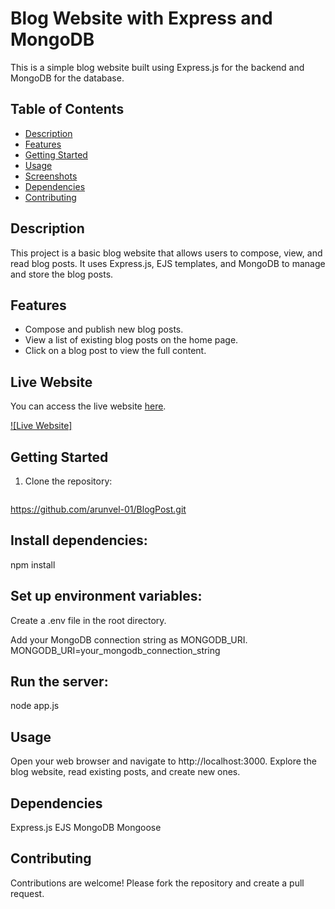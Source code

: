 # Blog Website with Express and MongoDB

This is a simple blog website built using Express.js for the backend and MongoDB for the database.

## Table of Contents

- [Description](#description)
- [Features](#features)
- [Getting Started](#getting-started)
- [Usage](#usage)
- [Screenshots](#screenshots)
- [Dependencies](#dependencies)
- [Contributing](#contributing)

## Description

This project is a basic blog website that allows users to compose, view, and read blog posts. It uses Express.js, EJS templates, and MongoDB to manage and store the blog posts.

## Features

- Compose and publish new blog posts.
- View a list of existing blog posts on the home page.
- Click on a blog post to view the full content.

## Live Website

You can access the live website [here](https://rest-api-jxk3.onrender.com/).

[![Live Website]](https://rest-api-jxk3.onrender.com/)

## Getting Started

1. Clone the repository:

   ```bash
  https://github.com/arunvel-01/BlogPost.git
  
## Install dependencies:
  npm install
  
## Set up environment variables:

Create a .env file in the root directory.

Add your MongoDB connection string as MONGODB_URI.
MONGODB_URI=your_mongodb_connection_string

## Run the server:
node app.js

## Usage
Open your web browser and navigate to http://localhost:3000.
Explore the blog website, read existing posts, and create new ones.

## Dependencies
Express.js
EJS
MongoDB
Mongoose

## Contributing
Contributions are welcome! Please fork the repository and create a pull request.
